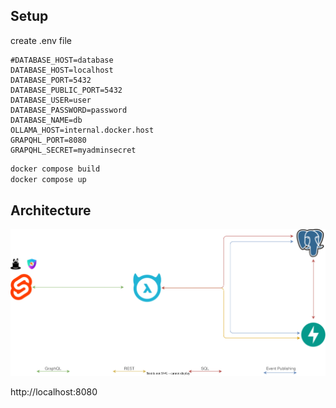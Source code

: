 ## Setup

create .env file
```env
#DATABASE_HOST=database
DATABASE_HOST=localhost
DATABASE_PORT=5432
DATABASE_PUBLIC_PORT=5432
DATABASE_USER=user
DATABASE_PASSWORD=password
DATABASE_NAME=db
OLLAMA_HOST=internal.docker.host
GRAPQHL_PORT=8080
GRAPQHL_SECRET=myadminsecret
```

```sh 
docker compose build
docker compose up
```

## Architecture

![architecture](specs/Architecture.svg)

http://localhost:8080
